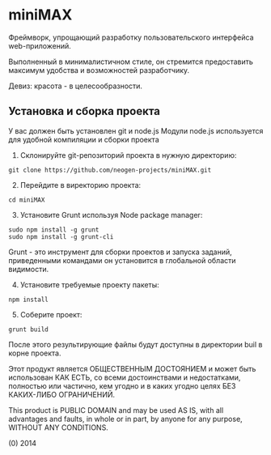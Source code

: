 miniMAX
=======

Фреймворк, упрощающий разработку пользовательского интерфейса web-приложений.

Выполненный в минималистичном стиле, он стремится предоставить максимум удобства и возможностей разработчику.

Девиз: красота - в целесообразности.


Установка и сборка проекта
--------------------------

У вас должен быть установлен git и node.js
Модули node.js используется для удобной компиляции и сборки проекта

1. Склонируйте git-репозиторий проекта в нужную директорию:

```shell
git clone https://github.com/neogen-projects/miniMAX.git
```

2. Перейдите в виректорию проекта:

```shell
cd miniMAX
```

3. Установите Grunt используя Node package manager:

```shell
sudo npm install -g grunt
sudo npm install -g grunt-cli
```

Grunt - это инструмент для сборки проектов и запуска заданий, приведенными командами он установится в глобальной области видимости.

4. Установите требуемые проекту пакеты:

```shell
npm install
```

5. Соберите проект:

```shell
grunt build
```

После этого результирующие файлы будут доступны в директории buil в корне проекта.


Этот продукт является ОБЩЕСТВЕННЫМ ДОСТОЯНИЕМ и может быть использован КАК ЕСТЬ, со всеми достоинствами и недостатками, полностью или частично, кем угодно и в каких угодно целях БЕЗ КАКИХ-ЛИБО ОГРАНИЧЕНИЙ.

This product is PUBLIC DOMAIN and may be used AS IS, with all advantages and faults, in whole or in part,
by anyone for any purpose, WITHOUT ANY CONDITIONS.

(0) 2014